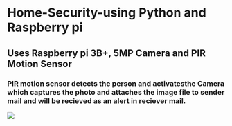 # Home-Security-using Python and Raspberry pi
## Uses Raspberry pi 3B+, 5MP Camera and PIR Motion Sensor
### PIR motion sensor detects the person and activatesthe Camera which captures the photo and attaches the image file to sender mail and will be recieved as an alert in reciever mail.
![](https://octodex.github.com/images/yaktocat.png)
